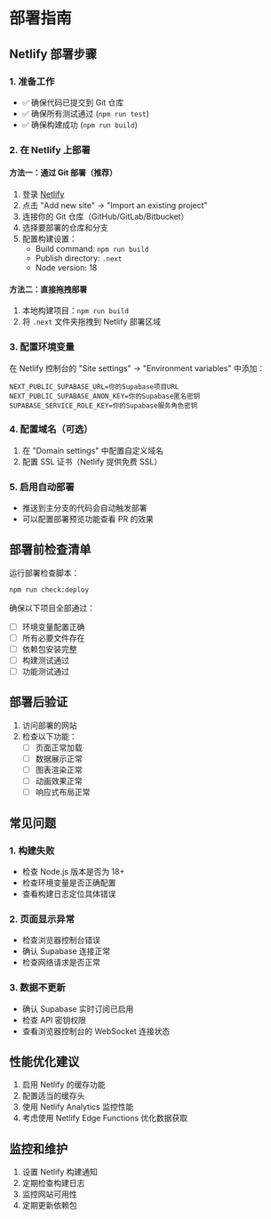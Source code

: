 # 部署指南

## Netlify 部署步骤

### 1. 准备工作
- ✅ 确保代码已提交到 Git 仓库
- ✅ 确保所有测试通过 (`npm run test`)
- ✅ 确保构建成功 (`npm run build`)

### 2. 在 Netlify 上部署

#### 方法一：通过 Git 部署（推荐）
1. 登录 [Netlify](https://app.netlify.com)
2. 点击 "Add new site" → "Import an existing project"
3. 连接你的 Git 仓库（GitHub/GitLab/Bitbucket）
4. 选择要部署的仓库和分支
5. 配置构建设置：
   - Build command: `npm run build`
   - Publish directory: `.next`
   - Node version: 18

#### 方法二：直接拖拽部署
1. 本地构建项目：`npm run build`
2. 将 `.next` 文件夹拖拽到 Netlify 部署区域

### 3. 配置环境变量
在 Netlify 控制台的 "Site settings" → "Environment variables" 中添加：
```
NEXT_PUBLIC_SUPABASE_URL=你的Supabase项目URL
NEXT_PUBLIC_SUPABASE_ANON_KEY=你的Supabase匿名密钥
SUPABASE_SERVICE_ROLE_KEY=你的Supabase服务角色密钥
```

### 4. 配置域名（可选）
1. 在 "Domain settings" 中配置自定义域名
2. 配置 SSL 证书（Netlify 提供免费 SSL）

### 5. 启用自动部署
- 推送到主分支的代码会自动触发部署
- 可以配置部署预览功能查看 PR 的效果

## 部署前检查清单

运行部署检查脚本：
```bash
npm run check:deploy
```

确保以下项目全部通过：
- [ ] 环境变量配置正确
- [ ] 所有必要文件存在
- [ ] 依赖包安装完整
- [ ] 构建测试通过
- [ ] 功能测试通过

## 部署后验证

1. 访问部署的网站
2. 检查以下功能：
   - [ ] 页面正常加载
   - [ ] 数据展示正常
   - [ ] 图表渲染正常
   - [ ] 动画效果正常
   - [ ] 响应式布局正常

## 常见问题

### 1. 构建失败
- 检查 Node.js 版本是否为 18+
- 检查环境变量是否正确配置
- 查看构建日志定位具体错误

### 2. 页面显示异常
- 检查浏览器控制台错误
- 确认 Supabase 连接正常
- 检查网络请求是否正常

### 3. 数据不更新
- 确认 Supabase 实时订阅已启用
- 检查 API 密钥权限
- 查看浏览器控制台的 WebSocket 连接状态

## 性能优化建议

1. 启用 Netlify 的缓存功能
2. 配置适当的缓存头
3. 使用 Netlify Analytics 监控性能
4. 考虑使用 Netlify Edge Functions 优化数据获取

## 监控和维护

1. 设置 Netlify 构建通知
2. 定期检查构建日志
3. 监控网站可用性
4. 定期更新依赖包